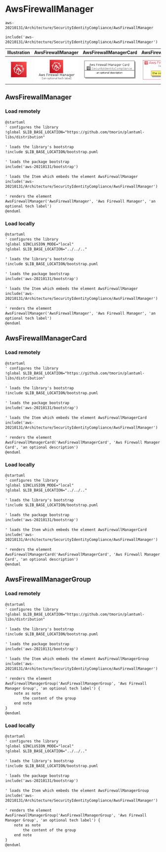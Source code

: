 # AwsFirewallManager


```text
aws-20210131/Architecture/SecurityIdentityCompliance/AwsFirewallManager
```

```text
include('aws-20210131/Architecture/SecurityIdentityCompliance/AwsFirewallManager')
```



| Illustration | AwsFirewallManager | AwsFirewallManagerCard | AwsFirewallManagerGroup |
| :---: | :---: | :---: | :---: |
| ![illustration for Illustration](../../../aws-20210131/Architecture/SecurityIdentityCompliance/AwsFirewallManager.png) | ![illustration for AwsFirewallManager](../../../aws-20210131/Architecture/SecurityIdentityCompliance/AwsFirewallManager.Local.png) | ![illustration for AwsFirewallManagerCard](../../../aws-20210131/Architecture/SecurityIdentityCompliance/AwsFirewallManagerCard.Local.png) | ![illustration for AwsFirewallManagerGroup](../../../aws-20210131/Architecture/SecurityIdentityCompliance/AwsFirewallManagerGroup.Local.png) |




## AwsFirewallManager

### Load remotely
```plantuml
@startuml
' configures the library
!global $LIB_BASE_LOCATION="https://github.com/tmorin/plantuml-libs/distribution"

' loads the library's bootstrap
!include $LIB_BASE_LOCATION/bootstrap.puml

' loads the package bootstrap
include('aws-20210131/bootstrap')

' loads the Item which embeds the element AwsFirewallManager
include('aws-20210131/Architecture/SecurityIdentityCompliance/AwsFirewallManager')

' renders the element
AwsFirewallManager('AwsFirewallManager', 'Aws Firewall Manager', 'an optional tech label')
@enduml
```

### Load locally
```plantuml
@startuml
' configures the library
!global $INCLUSION_MODE="local"
!global $LIB_BASE_LOCATION="../../.."

' loads the library's bootstrap
!include $LIB_BASE_LOCATION/bootstrap.puml

' loads the package bootstrap
include('aws-20210131/bootstrap')

' loads the Item which embeds the element AwsFirewallManager
include('aws-20210131/Architecture/SecurityIdentityCompliance/AwsFirewallManager')

' renders the element
AwsFirewallManager('AwsFirewallManager', 'Aws Firewall Manager', 'an optional tech label')
@enduml
```

## AwsFirewallManagerCard

### Load remotely
```plantuml
@startuml
' configures the library
!global $LIB_BASE_LOCATION="https://github.com/tmorin/plantuml-libs/distribution"

' loads the library's bootstrap
!include $LIB_BASE_LOCATION/bootstrap.puml

' loads the package bootstrap
include('aws-20210131/bootstrap')

' loads the Item which embeds the element AwsFirewallManagerCard
include('aws-20210131/Architecture/SecurityIdentityCompliance/AwsFirewallManager')

' renders the element
AwsFirewallManagerCard('AwsFirewallManagerCard', 'Aws Firewall Manager Card', 'an optional description')
@enduml
```

### Load locally
```plantuml
@startuml
' configures the library
!global $INCLUSION_MODE="local"
!global $LIB_BASE_LOCATION="../../.."

' loads the library's bootstrap
!include $LIB_BASE_LOCATION/bootstrap.puml

' loads the package bootstrap
include('aws-20210131/bootstrap')

' loads the Item which embeds the element AwsFirewallManagerCard
include('aws-20210131/Architecture/SecurityIdentityCompliance/AwsFirewallManager')

' renders the element
AwsFirewallManagerCard('AwsFirewallManagerCard', 'Aws Firewall Manager Card', 'an optional description')
@enduml
```

## AwsFirewallManagerGroup

### Load remotely
```plantuml
@startuml
' configures the library
!global $LIB_BASE_LOCATION="https://github.com/tmorin/plantuml-libs/distribution"

' loads the library's bootstrap
!include $LIB_BASE_LOCATION/bootstrap.puml

' loads the package bootstrap
include('aws-20210131/bootstrap')

' loads the Item which embeds the element AwsFirewallManagerGroup
include('aws-20210131/Architecture/SecurityIdentityCompliance/AwsFirewallManager')

' renders the element
AwsFirewallManagerGroup('AwsFirewallManagerGroup', 'Aws Firewall Manager Group', 'an optional tech label') {
    note as note
        the content of the group
    end note
}
@enduml
```

### Load locally
```plantuml
@startuml
' configures the library
!global $INCLUSION_MODE="local"
!global $LIB_BASE_LOCATION="../../.."

' loads the library's bootstrap
!include $LIB_BASE_LOCATION/bootstrap.puml

' loads the package bootstrap
include('aws-20210131/bootstrap')

' loads the Item which embeds the element AwsFirewallManagerGroup
include('aws-20210131/Architecture/SecurityIdentityCompliance/AwsFirewallManager')

' renders the element
AwsFirewallManagerGroup('AwsFirewallManagerGroup', 'Aws Firewall Manager Group', 'an optional tech label') {
    note as note
        the content of the group
    end note
}
@enduml
```


